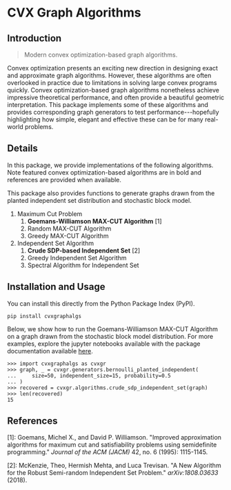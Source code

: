 # CVX Graph Algorithms

## Introduction

> Modern convex optimization-based graph algorithms.

Convex optimization presents an exciting new direction in designing exact and
approximate graph algorithms. However, these algorithms are often overlooked in
practice due to limitations in solving large convex programs quickly.
Convex optimization-based graph algorithms nonetheless achieve impressive 
theoretical performance, and often provide a beautiful geometric interpretation.
This package implements some of these algorithms and provides corresponding 
graph generators to test performance---hopefully highlighting how simple, 
elegant and effective these can be for many real-world problems.

## Details

In this package, we provide implementations of the following algorithms. Note
featured convex optimization-based algorithms are in bold and references are
provided when available.

This package also provides functions to generate graphs drawn from the planted
independent set distribution and stochastic block model.

1. Maximum Cut Problem
    1. **Goemans-Williamson MAX-CUT Algorithm** [1]
    2. Random MAX-CUT Algorithm
    3. Greedy MAX-CUT Algorithm
2. Independent Set Algorithm
    1. **Crude SDP-based Independent Set** [2]
    2. Greedy Independent Set Algorithm
    3. Spectral Algorithm for Independent Set

## Installation and Usage

You can install this directly from the Python Package Index (PyPI).

```
pip install cvxgraphalgs
```

Below, we show how to run the Goemans-Williamson MAX-CUT Algorithm on a graph
drawn from the stochastic block model distribution. For more examples, explore 
the jupyter notebooks available with the package documentation available
[here](https://github.com/hermish/cvx-graph-algorithms/).

```
>>> import cvxgraphalgs as cvxgr
>>> graph, _ = cvxgr.generators.bernoulli_planted_independent(
...     size=50, independent_size=15, probability=0.5
... )
>>> recovered = cvxgr.algorithms.crude_sdp_independent_set(graph)
>>> len(recovered)
15
```

## References
[1]: Goemans, Michel X., and David P. Williamson. "Improved approximation 
algorithms for maximum cut and satisfiability problems using semidefinite 
programming." *Journal of the ACM (JACM)* 42, no. 6 (1995): 1115-1145.

[2]: McKenzie, Theo, Hermish Mehta, and Luca Trevisan. "A New Algorithm for the
Robust Semi-random Independent Set Problem." *arXiv:1808.03633* (2018).
